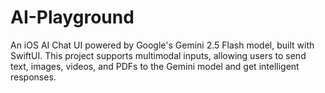 # AI-Playground
An iOS AI Chat UI powered by Google's Gemini 2.5 Flash model, built with SwiftUI. This project supports multimodal inputs, allowing users to send text, images, videos, and PDFs to the Gemini model and get intelligent responses.
